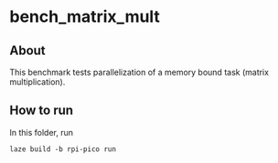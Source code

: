 # bench_matrix_mult

## About

This benchmark tests parallelization of a memory bound task (matrix multiplication).

## How to run

In this folder, run

    laze build -b rpi-pico run
